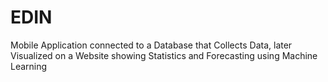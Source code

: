 # EDIN
Mobile Application connected to a Database that Collects Data, later Visualized on a Website showing Statistics and Forecasting using Machine Learning 
